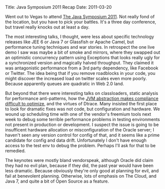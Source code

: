 Title: Java Symposium 2011 Recap
Date: 2011-03-20

Went out to Vegas to attend [The Java Symposium 2011][1]. Not really fond of
the location, but you have to pick your battles. It's a three day conference, 
but travel really knocks out at least a day. 

The most interesting talks, I thought, were less about specific technology
releases like JEE 6 or Java 7 or Glassfish or Apache Camel, but performance 
tuning techniques and war stories. In retrospect the one live demo I saw was 
maybe a bit of smoke and mirrors, where they swapped out an optimistic 
concurrency pattern using Exceptions that looks really ugly for a synchronized 
version and magically halved throughput. They claimed it was antagonistic 
performance from a 3rd party dependency, like Facebook or Twitter. The idea 
being that if you remove roadblocks in your code, you might discover the 
increased load on twitter scales even more poorly. Because apparently queues
are quadratic in Web 2.0 land.

But beyond that there were interesting talks on classloaders, static analysis 
for performance anti-patterns, how the [JVM abstraction makes compliance 
difficult to optimize][2], and the virtues of Dtrace. Many insisted the first 
place to look for dramatic fixes was not code, but configuration and hardware.
We wound up scheduling time with one of the vendor's freemium tools next week 
to debug some terrible performance problems in testing environments not 
present in production or development. I suspect the issue is going to be
insufficent hardware allocation or misconfiguration of the Oracle server; I 
haven't seen any version control for config of that, and it seems like a 
prime candidate for config and data drift. Unfortunately I don't have enough
access to the test env to debug the problem. Perhaps I'll ask for that to be 
remedied.

The keynotes were mostly bland vendorspeak, although Oracle did claim they had
no evil plan, because if they did, the past year would have been less dramatic.
Because obviously they're only good at planning for evil, and fail at 
benevolent planning. Otherwise, lots of emphasis on The Cloud, and Java 7, and
quite a bit of Open Source as a feature. 

   [1]: http://javasymposium.techtarget.com/
   [2]: http://www.youtube.com/watch?v=uL2D3qzHtqY